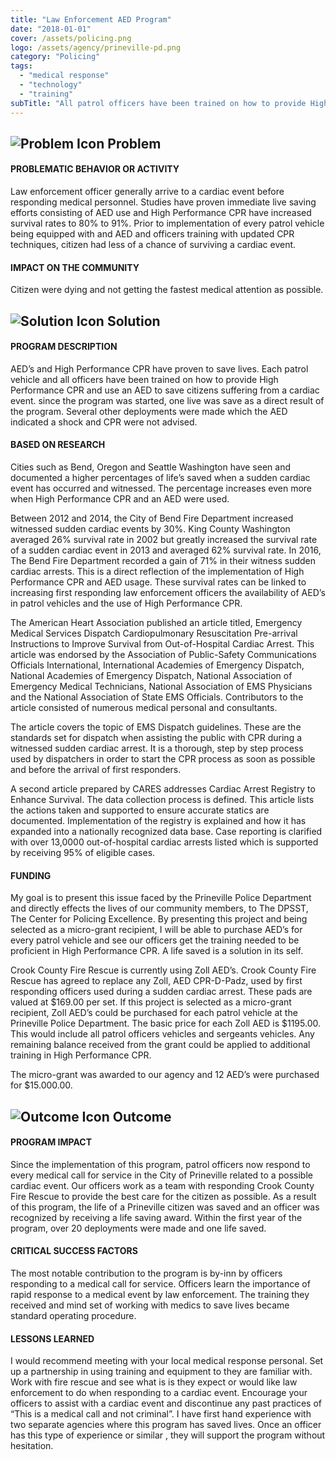 ```yaml
---
title: "Law Enforcement AED Program"
date: "2018-01-01"
cover: /assets/policing.png
logo: /assets/agency/prineville-pd.png
category: "Policing"
tags:
  - "medical response"
  - "technology"
  - "training"
subTitle: "All patrol officers have been trained on how to provide High Performance CPR and use an AED to save citizens suffering from a cardiac event."
---
```


## ![Problem Icon](https://github.com/google/material-design-icons/raw/master/alert/1x_web/ic_error_outline_black_48dp.png "Problem") Problem

#### PROBLEMATIC BEHAVIOR OR ACTIVITY

Law enforcement officer generally arrive to a cardiac event before responding medical personnel. Studies have proven immediate live saving efforts consisting of AED use and High Performance CPR have increased survival rates to 80% to 91%. Prior to implementation of every patrol vehicle being equipped with and AED and officers training with updated CPR techniques, citizen had less of a chance of surviving a cardiac event.

#### IMPACT ON THE COMMUNITY

Citizen were dying and not getting the fastest medical attention as possible.

## ![Solution Icon](https://github.com/google/material-design-icons/raw/master/action/1x_web/ic_lightbulb_outline_black_48dp.png "Solution") Solution

#### PROGRAM DESCRIPTION

AED’s and High Performance CPR have proven to save lives. Each patrol vehicle and all officers have been trained on how to provide High Performance CPR and use an AED to save citizens suffering from a cardiac event. since the program was started, one live was save as a direct result of the program. Several other deployments were made which the AED indicated a shock and CPR were not advised.

#### BASED ON RESEARCH

Cities such as Bend, Oregon and Seattle Washington have seen and documented a higher percentages of life’s saved when a sudden cardiac event has occurred and witnessed. The percentage increases even more when High Performance CPR and an AED were used.

Between 2012 and 2014, the City of Bend Fire Department increased witnessed sudden cardiac events by 30%. King County Washington averaged 26% survival rate in 2002 but greatly increased the survival rate of a sudden cardiac event in 2013 and averaged 62% survival rate. In 2016, The Bend Fire Department recorded a gain of 71% in their witness sudden cardiac arrests. This is a direct reflection of the implementation of High Performance CPR and AED usage. These survival rates can be linked to increasing first responding law enforcement officers the availability of AED’s in patrol vehicles and the use of High Performance CPR.

The American Heart Association published an article titled, Emergency Medical Services Dispatch Cardiopulmonary Resuscitation Pre-arrival Instructions to Improve Survival from Out-of-Hospital Cardiac Arrest. This article was endorsed by the Association of Public-Safety Communications Officials International, International Academies of Emergency Dispatch, National Academies of Emergency Dispatch, National Association of Emergency Medical Technicians, National Association of EMS Physicians and the National Association of State EMS Officials. Contributors to the article consisted of numerous medical personal and consultants.

The article covers the topic of EMS Dispatch guidelines. These are the standards set for dispatch when assisting the public with CPR during a witnessed sudden cardiac arrest. It is a thorough, step by step process used by dispatchers in order to start the CPR process as soon as possible and before the arrival of first responders.

A second article prepared by CARES addresses Cardiac Arrest Registry to Enhance Survival. The data collection process is defined. This article lists the actions taken and supported to ensure accurate statics are documented. Implementation of the registry is explained and how it has expanded into a nationally recognized data base. Case reporting is clarified with over 13,0000 out-of-hospital cardiac arrests listed which is supported by receiving 95% of eligible cases.

#### FUNDING

My goal is to present this issue faced by the Prineville Police Department and directly effects the lives of our community members, to The DPSST, The Center for Policing Excellence. By presenting this project and being selected as a micro-grant recipient, I will be able to purchase AED’s for every patrol vehicle and see our officers get the training needed to be proficient in High Performance CPR. A life saved is a solution in its self.

Crook County Fire Rescue is currently using Zoll AED’s. Crook County Fire Rescue has agreed to replace any Zoll, AED CPR-D-Padz, used by first responding officers used during a sudden cardiac arrest. These pads are valued at $169.00 per set. If this project is selected as a micro-grant recipient, Zoll AED’s could be purchased for each patrol vehicle at the Prineville Police Department. The basic price for each Zoll AED is $1195.00. This would include all patrol officers vehicles and sergeants vehicles. Any remaining balance received from the grant could be applied to additional training in High Performance CPR.

The micro-grant was awarded to our agency and 12 AED’s were purchased for $15.000.00.

## ![Outcome Icon](https://github.com/google/material-design-icons/raw/master/action/1x_web/ic_view_list_black_48dp.png "Outcome") Outcome

#### PROGRAM IMPACT

Since the implementation of this program, patrol officers now respond to every medical call for service in the City of Prineville related to a possible cardiac event. Our officers work as a team with responding Crook County Fire Rescue to provide the best care for the citizen as possible. As a result of this program, the life of a Prineville citizen was saved and an officer was recognized by receiving a life saving award. Within the first year of the program, over 20 deployments were made and one life saved.

#### CRITICAL SUCCESS FACTORS

The most notable contribution to the program is by-inn by officers responding to a medical call for service. Officers learn the importance of rapid response to a medical event by law enforcement. The training they received and mind set of working with medics to save lives became standard operating procedure.

#### LESSONS LEARNED

I would recommend meeting with your local medical response personal. Set up a partnership in using training and equipment to they are familiar with. Work with fire rescue and see what is is they expect or would like law enforcement to do when responding to a cardiac event. Encourage your officers to assist with a cardiac event and discontinue any past practices of “This is a medical call and not criminal”. I have first hand experience with two separate agencies where this program has saved lives. Once an officer has this type of experience or similar , they will support the program without hesitation.
